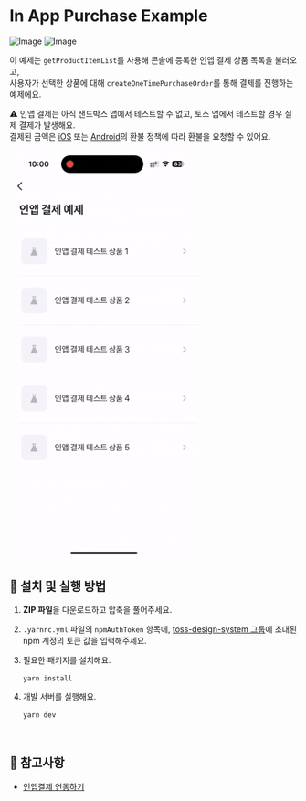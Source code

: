 # In App Purchase Example

![Image](https://github.com/user-attachments/assets/e3e87c6f-75f1-4ad8-9c0f-1a4a13666f9f)
![Image](https://github.com/user-attachments/assets/62eb3e4d-a6e1-493e-b76e-69bad926c2d8)

이 예제는 `getProductItemList`를 사용해 콘솔에 등록한 인앱 결제 상품 목록을 불러오고,  
사용자가 선택한 상품에 대해 `createOneTimePurchaseOrder`를 통해 결제를 진행하는 예제에요.

⚠️ 인앱 결제는 아직 샌드박스 앱에서 테스트할 수 없고, 토스 앱에서 테스트할 경우 실제 결제가 발생해요.  
결제된 금액은 [iOS](https://support.apple.com/ko-kr/118223) 또는 [Android](https://support.google.com/googleplay/answer/2479637?hl=ko)의 환불 정책에 따라 환불을 요청할 수 있어요.

<img src="../assets/with-in-app-purchase-example-video.gif" alt="with-in-app-purchase-example-video" style="width: 330px;" />

<br />

## 🚀 설치 및 실행 방법

1. **ZIP 파일**을 다운로드하고 압축을 풀어주세요.

2. `.yarnrc.yml` 파일의 `npmAuthToken` 항목에, [toss-design-system 그룹](https://tossmini-docs.toss.im/tds-react-native/setup-npm/)에 초대된 npm 계정의 토큰 값을 입력해주세요.

3. 필요한 패키지를 설치해요.

   ```
   yarn install
   ```

4. 개발 서버를 실행해요.

   ```
   yarn dev
   ```

<br />

## 📌 참고사항

- [인앱결제 연동하기](https://developers-apps-in-toss.toss.im/development/iap.html)
